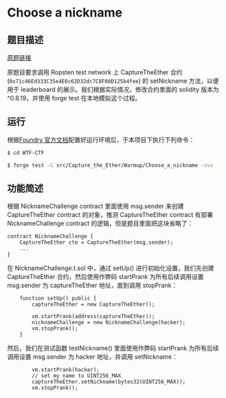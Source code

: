 # Choose a nickname

## 题目描述

[原题链接](https://capturetheether.com/challenges/warmup/nickname/)

原题目要求调用 Ropsten test network 上 CaptureTheEther 合约 (`0x71c46Ed333C35e4E6c62D32dc7C8F00D125b4fee`) 的 setNickname 方法，以便用于 leaderboard 的展示。我们根据实际情况，修改合约里面的 solidity 版本为 ^0.8.19，并使用 forge test 在本地模拟这个过程。

## 运行

根据[Foundry 官方文档](https://getfoundry.sh/)配置好运行环境后，于本项目下执行下列命令：

```sh
$ cd WTF-CTF

$ forge test -C src/Capture_the_Ether/Warmup/Choose_a_nickname -vvv
```

## 功能简述

根据 NicknameChallenge contract 里面使用 msg.sender 来创建 CaptureTheEther contract 的对象，推测 CaptureTheEther contract 有部署 NicknameChallenge contract 的逻辑，但是题目里面把这块省略了：
```solidity
contract NicknameChallenge {
    CaptureTheEther cte = CaptureTheEther(msg.sender);
    ...
}
```

在 NicknameChallenge.t.sol 中，通过 setUp() 进行初始化设置，我们先创建 CaptureTheEther 合约，然后使用作弊码 startPrank 为所有后续调用设置 msg.sender 为 captureTheEther 地址，直到调用 stopPrank：
```solidity
    function setUp() public {
        captureTheEther = new CaptureTheEther();

        vm.startPrank(address(captureTheEther));
        nicknameChallenge = new NicknameChallenge(hacker);
        vm.stopPrank();
    }
```

然后，我们在测试函数 testNickname() 里面使用作弊码 startPrank 为所有后续调用设置 msg.sender 为 hacker 地址，并调用 setNickname：
```solidity
        vm.startPrank(hacker);
        // set my name to UINT256_MAX
        captureTheEther.setNickname(bytes32(UINT256_MAX));
        vm.stopPrank();
```
